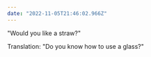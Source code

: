```yaml
---
date: "2022-11-05T21:46:02.966Z"
---
```


"Would you like a straw?"

Translation: "Do you know how to use a glass?"
